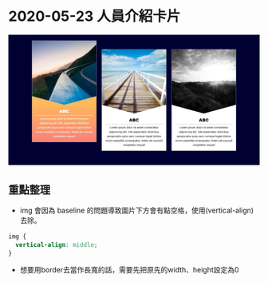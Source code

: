 # 2020-05-23 人員介紹卡片

![成品](./completed.jpg)

## 重點整理

- img 會因為 baseline 的問題導致圖片下方會有點空格，使用(vertical-align)去除。

```css
img {
  vertical-align: middle;
}
```

- 想要用border去當作長寬的話，需要先把原先的width、height設定為0

